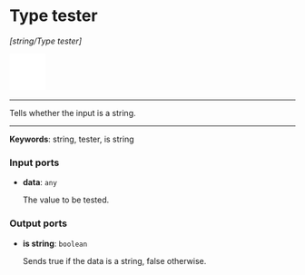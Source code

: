 # Type tester

_[string/Type tester]_

![icon](</assets/icons/c3fdd7fb-1ae3-400a-bf93-30e24b1ea004.png>)

---

Tells whether the input is a string.<br>

---

__Keywords__: string, tester, is string

### Input ports

* __data__: ` any `

    The value to be tested.<br>

### Output ports

* __is string__: ` boolean `

    Sends true if the data is a string, false otherwise.<br>

